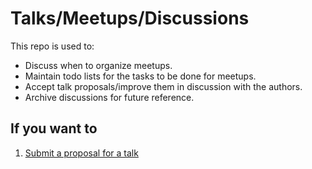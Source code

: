 # Talks/Meetups/Discussions

This repo is used to:
- Discuss when to organize meetups.
- Maintain todo lists for the tasks to be done for meetups.
- Accept talk proposals/improve them in discussion with the authors.
- Archive discussions for future reference.

## If you want to

1. [Submit a proposal for a talk]()

